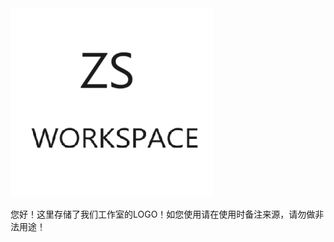 <div class="container">
  <img src="logo.png">
  <p>您好！这里存储了我们工作室的LOGO！如您使用请在使用时备注来源，请勿做非法用途！</p>
</div>
